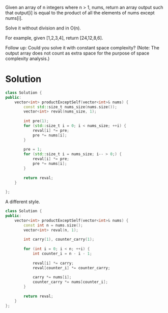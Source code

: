Given an array of n integers where n > 1, nums, return an array output such that output[i] is equal to the product of all the elements of nums except nums[i].

Solve it without division and in O(n).

For example, given [1,2,3,4], return [24,12,8,6].

Follow up:
Could you solve it with constant space complexity? (Note: The output array does not count as extra space for the purpose of space complexity analysis.)

# Solution
  
```cpp
class Solution {
public:
    vector<int> productExceptSelf(vector<int>& nums) {
        const std::size_t nums_size(nums.size());
        vector<int> reval(nums_size, 1);
        
        int pre(1);
        for (std::size_t i = 0; i < nums_size; ++i) {
            reval[i] *= pre;
            pre *= nums[i];
        }
        
        pre = 1;
        for (std::size_t i = nums_size; i-- > 0;) {
            reval[i] *= pre;
            pre *= nums[i];
        }
        
        return reval;
    }
    
};
```

A different style.

```cpp
class Solution {
public:
    vector<int> productExceptSelf(vector<int>& nums) {
        const int n = nums.size();
        vector<int> reval(n, 1);
        
        int carry(1), counter_carry(1);
        
        for (int i = 0; i < n; ++i) {
            int counter_i = n - i - 1;
            
            reval[i] *= carry;
            reval[counter_i] *= counter_carry;
            
            carry *= nums[i];
            counter_carry *= nums[counter_i];
        }
        
        return reval;
    }
};
```

